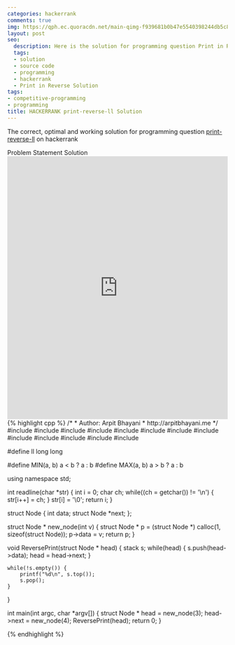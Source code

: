 ```yaml
---
categories: hackerrank
comments: true
img: https://qph.ec.quoracdn.net/main-qimg-f939681b0b47e5540398244db5c8966f?convert_to_webp=true
layout: post
seo:
  description: Here is the solution for programming question Print in Reverse on hackerrank
  tags:
  - solution
  - source code
  - programming
  - hackerrank
  - Print in Reverse Solution
tags:
- competitive-programming
- programming
title: HACKERRANK print-reverse-ll Solution
---
```

The correct, optimal and working solution for programming question [print-reverse-ll](https://www.hackerrank.com/challenges/print-the-elements-of-a-linked-list-in-reverse) on hackerrank

<div class="ui secondary pointing large menu">
  <a class="grey item" data-tab="problem-statement">
    Problem Statement
  </a>
  <a class="active item grey" data-tab="solution">
    Solution
  </a>
</div>
<div class="ui bottom attached tab" data-tab="problem-statement">
    <iframe src="https://www.hackerrank.com/challenges/print-the-elements-of-a-linked-list-in-reverse" width="100%" height="600px" style="overflow: scroll; border: none;"></iframe>
</div>
<div class="ui bottom attached active tab" data-tab="solution">
{% highlight cpp %}
/*
 *  Author: Arpit Bhayani
 *  http://arpitbhayani.me
 */
#include <cmath>
#include <cstdio>
#include <cstdlib>
#include <climits>
#include <deque>
#include <iostream>
#include <list>
#include <limits>
#include <map>
#include <queue>
#include <set>
#include <stack>
#include <vector>

#define ll long long

#define MIN(a, b) a < b ? a : b
#define MAX(a, b) a > b ? a : b

using namespace std;

int readline(char *str) {
    int i = 0;
    char ch;
    while((ch = getchar()) != '\n') {
        str[i++] = ch;
    }
    str[i] = '\0';
    return i;
}

struct Node {
    int data;
    struct Node *next;
};

struct Node * new_node(int v) {
    struct Node * p = (struct Node *) calloc(1, sizeof(struct Node));
    p->data = v;
    return p;
}

void ReversePrint(struct Node * head) {
    stack<int> s;
    while(head) {
        s.push(head->data);
        head = head->next;
    }

    while(!s.empty()) {
        printf("%d\n", s.top());
        s.pop();
    }
}

int main(int argc, char *argv[]) {
    struct Node * head = new_node(3);
    head->next = new_node(4);
    ReversePrint(head);
    return 0;
}

{% endhighlight %}
</div>
